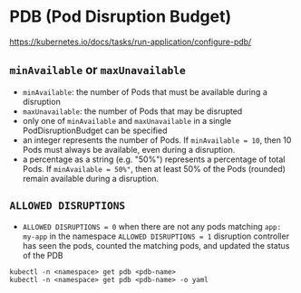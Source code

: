 # PDB (Pod Disruption Budget)
https://kubernetes.io/docs/tasks/run-application/configure-pdb/

## `minAvailable` or `maxUnavailable`
- `minAvailable`:  the number of Pods that must be available during a disruption
- `maxUnavailable`:  the number of Pods that may be disrupted
- only one of `minAvailable` and `maxUnavailable` in a single PodDisruptionBudget can be specified
- an integer represents the number of Pods. If `minAvailable = 10`, then 10 Pods must always be available, even during a disruption.
- a percentage as a string (e.g. "50%") represents a percentage of total Pods. If `minAvailable = 50%"`, then at least 50% of the Pods (rounded) remain available during a disruption.

## `ALLOWED DISRUPTIONS`
- `ALLOWED DISRUPTIONS = 0` when there are not any pods matching `app: my-app` in the namespace
  `ALLOWED DISRUPTIONS = 1` disruption controller has seen the pods, counted the matching pods, and updated the status of the PDB
```
kubectl -n <namespace> get pdb <pdb-name>
kubectl -n <namespace> get pdb <pdb-name> -o yaml
```
